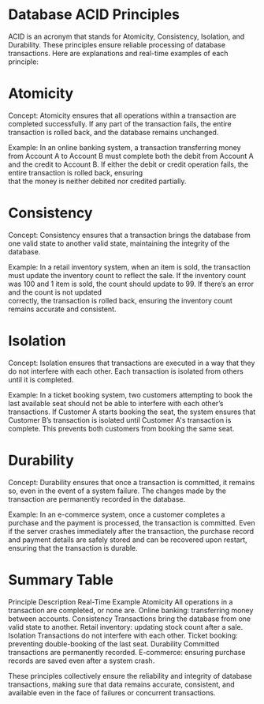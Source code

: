 # Database ACID Principles

  ACID is an acronym that stands for Atomicity, Consistency, Isolation, and Durability. These principles ensure reliable processing of database transactions. Here are explanations and real-time examples of each principle:

# Atomicity
  Concept: Atomicity ensures that all operations within a transaction are completed successfully. If any part of the transaction fails, the entire transaction is rolled back, and the database remains unchanged.

  Example: In an online banking system, a transaction transferring money from Account A to Account B must complete both the debit from Account A and the credit to Account B. If either the debit or credit operation fails, the entire transaction is rolled back, ensuring     
  that the money is neither debited nor credited partially.

# Consistency
  Concept: Consistency ensures that a transaction brings the database from one valid state to another valid state, maintaining the integrity of the database.

  Example: In a retail inventory system, when an item is sold, the transaction must update the inventory count to reflect the sale. If the inventory count was 100 and 1 item is sold, the count should update to 99. If there’s an error and the count is not updated   
  correctly, the transaction is rolled back, ensuring the inventory count remains accurate and consistent.

# Isolation
  Concept: Isolation ensures that transactions are executed in a way that they do not interfere with each other. Each transaction is isolated from others until it is completed.

  Example: In a ticket booking system, two customers attempting to book the last available seat should not be able to interfere with each other’s transactions. If Customer A starts booking the seat, the system ensures that Customer B’s transaction is isolated until 
  Customer A's transaction is complete. This prevents both customers from booking the same seat.

# Durability
  Concept: Durability ensures that once a transaction is committed, it remains so, even in the event of a system failure. The changes made by the transaction are permanently recorded in the database.

  Example: In an e-commerce system, once a customer completes a purchase and the payment is processed, the transaction is committed. Even if the server crashes immediately after the transaction, the purchase record and payment details are safely stored and can be 
  recovered upon restart, ensuring that the transaction is durable.

# Summary Table

  Principle	Description	Real-Time Example
  Atomicity	All operations in a transaction are completed, or none are.	Online banking: transferring money between accounts.
  Consistency	Transactions bring the database from one valid state to another.	Retail inventory: updating stock count after a sale.
  Isolation	Transactions do not interfere with each other.	Ticket booking: preventing double-booking of the last seat.
  Durability	Committed transactions are permanently recorded.	E-commerce: ensuring purchase records are saved even after a system crash.
  
These principles collectively ensure the reliability and integrity of database transactions, making sure that data remains accurate, consistent, and available even in the face of failures or concurrent transactions.
